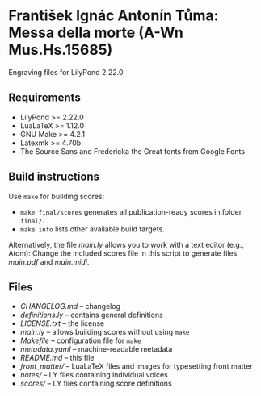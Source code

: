 # František Ignác Antonín Tůma: Messa della morte (A-Wn Mus.Hs.15685)

Engraving files for LilyPond 2.22.0


## Requirements

- LilyPond >= 2.22.0
- LuaLaTeX >= 1.12.0
- GNU Make >= 4.2.1
- Latexmk >= 4.70b
- The Source Sans and Fredericka the Great fonts from Google Fonts


## Build instructions

Use `make` for building scores:
- `make final/scores` generates all publication-ready scores in folder `final/`.
- `make info` lists other available build targets.

Alternatively, the file *main.ly* allows you to work with a text editor (e.g., Atom):
Change the included scores file in this script to generate files *main.pdf* and *main.midi*.


## Files

- *CHANGELOG.md* – changelog
- *definitions.ly* – contains general definitions
- *LICENSE.txt* – the license
- *main.ly* – allows building scores without using `make`
- *Makefile* – configuration file for `make`
- *metadata.yaml* – machine-readable metadata
- *README.md* – this file
- *front_matter/* – LuaLaTeX files and images for typesetting front matter
- *notes/* – LY files containing individual voices
- *scores/* – LY files containing score definitions
